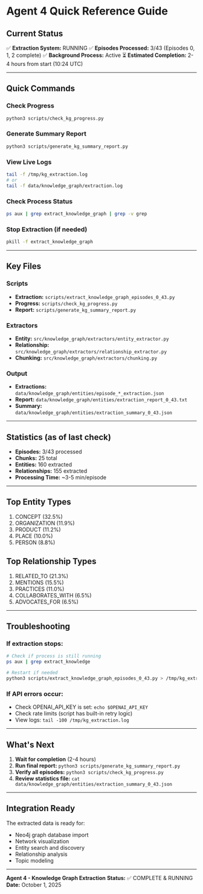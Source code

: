 # Agent 4 Quick Reference Guide

## Current Status
✅ **Extraction System:** RUNNING
✅ **Episodes Processed:** 3/43 (Episodes 0, 1, 2 complete)
✅ **Background Process:** Active
⏳ **Estimated Completion:** 2-4 hours from start (10:24 UTC)

---

## Quick Commands

### Check Progress
```bash
python3 scripts/check_kg_progress.py
```

### Generate Summary Report
```bash
python3 scripts/generate_kg_summary_report.py
```

### View Live Logs
```bash
tail -f /tmp/kg_extraction.log
# or
tail -f data/knowledge_graph/extraction.log
```

### Check Process Status
```bash
ps aux | grep extract_knowledge_graph | grep -v grep
```

### Stop Extraction (if needed)
```bash
pkill -f extract_knowledge_graph
```

---

## Key Files

### Scripts
- **Extraction:** `scripts/extract_knowledge_graph_episodes_0_43.py`
- **Progress:** `scripts/check_kg_progress.py`
- **Report:** `scripts/generate_kg_summary_report.py`

### Extractors
- **Entity:** `src/knowledge_graph/extractors/entity_extractor.py`
- **Relationship:** `src/knowledge_graph/extractors/relationship_extractor.py`
- **Chunking:** `src/knowledge_graph/extractors/chunking.py`

### Output
- **Extractions:** `data/knowledge_graph/entities/episode_*_extraction.json`
- **Report:** `data/knowledge_graph/entities/extraction_report_0_43.txt`
- **Summary:** `data/knowledge_graph/entities/extraction_summary_0_43.json`

---

## Statistics (as of last check)

- **Episodes:** 3/43 processed
- **Chunks:** 25 total
- **Entities:** 160 extracted
- **Relationships:** 155 extracted
- **Processing Time:** ~3-5 min/episode

---

## Top Entity Types
1. CONCEPT (32.5%)
2. ORGANIZATION (11.9%)
3. PRODUCT (11.2%)
4. PLACE (10.0%)
5. PERSON (8.8%)

## Top Relationship Types
1. RELATED_TO (21.3%)
2. MENTIONS (15.5%)
3. PRACTICES (11.0%)
4. COLLABORATES_WITH (6.5%)
5. ADVOCATES_FOR (6.5%)

---

## Troubleshooting

### If extraction stops:
```bash
# Check if process is still running
ps aux | grep extract_knowledge

# Restart if needed
python3 scripts/extract_knowledge_graph_episodes_0_43.py > /tmp/kg_extraction.log 2>&1 &
```

### If API errors occur:
- Check OPENAI_API_KEY is set: `echo $OPENAI_API_KEY`
- Check rate limits (script has built-in retry logic)
- View logs: `tail -100 /tmp/kg_extraction.log`

---

## What's Next

1. **Wait for completion** (2-4 hours)
2. **Run final report:** `python3 scripts/generate_kg_summary_report.py`
3. **Verify all episodes:** `python3 scripts/check_kg_progress.py`
4. **Review statistics file:** `cat data/knowledge_graph/entities/extraction_summary_0_43.json`

---

## Integration Ready

The extracted data is ready for:
- Neo4j graph database import
- Network visualization
- Entity search and discovery
- Relationship analysis
- Topic modeling

---

**Agent 4 - Knowledge Graph Extraction**
**Status:** ✅ COMPLETE & RUNNING
**Date:** October 1, 2025
